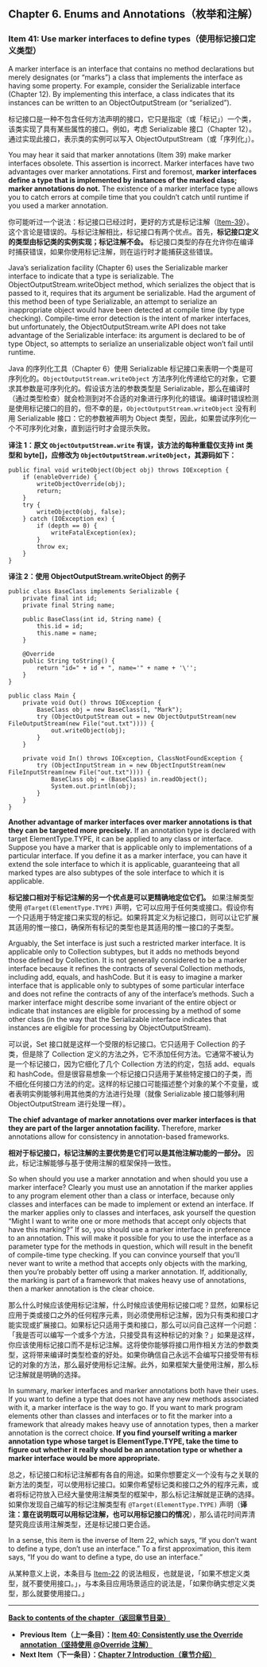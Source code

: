 ## Chapter 6. Enums and Annotations（枚举和注解）

### Item 41: Use marker interfaces to define types（使用标记接口定义类型）

A marker interface is an interface that contains no method declarations but merely designates (or “marks”) a class that implements the interface as having some property. For example, consider the Serializable interface (Chapter 12). By implementing this interface, a class indicates that its instances can be written to an ObjectOutputStream (or “serialized”).

标记接口是一种不包含任何方法声明的接口，它只是指定（或「标记」）一个类，该类实现了具有某些属性的接口。例如，考虑 Serializable 接口（Chapter 12）。通过实现此接口，表示类的实例可以写入 ObjectOutputStream（或「序列化」）。

You may hear it said that marker annotations (Item 39) make marker interfaces obsolete. This assertion is incorrect. Marker interfaces have two advantages over marker annotations. First and foremost, **marker interfaces define a type that is implemented by instances of the marked class; marker annotations do not.** The existence of a marker interface type allows you to catch errors at compile time that you couldn’t catch until runtime if you used a marker annotation.

你可能听过一个说法：标记接口已经过时，更好的方式是标记注解（[Item-39](https://github.com/clxering/Effective-Java-3rd-edition-Chinese-English-bilingual/blob/master/Chapter-6/Chapter-6-Item-39-Prefer-annotations-to-naming-patterns.md)）。这个言论是错误的。与标记注解相比，标记接口有两个优点。首先，**标记接口定义的类型由标记类的实例实现；标记注解不会。** 标记接口类型的存在允许你在编译时捕获错误，如果你使用标记注解，则在运行时才能捕获这些错误。

Java’s serialization facility (Chapter 6) uses the Serializable marker interface to indicate that a type is serializable. The ObjectOutputStream.writeObject method, which serializes the object that is passed to it, requires that its argument be serializable. Had the argument of this method been of type Serializable, an attempt to serialize an inappropriate object would have been detected at compile time (by type checking). Compile-time error detection is the intent of marker interfaces, but unfortunately, the ObjectOutputStream.write API does not take advantage of the Serializable interface: its argument is declared to be of type Object, so attempts to serialize an unserializable object won’t fail until runtime.

Java 的序列化工具（Chapter 6）使用 Serializable 标记接口来表明一个类是可序列化的。`ObjectOutputStream.writeObject` 方法序列化传递给它的对象，它要求其参数是可序列化的。假设该方法的参数类型是 Serializable，那么在编译时（通过类型检查）就会检测到对不合适的对象进行序列化的错误。编译时错误检测是使用标记接口的目的，但不幸的是，`ObjectOutputStream.writeObject` 没有利用 Serializable 接口：它的参数被声明为 Object 类型，因此，如果尝试序列化一个不可序列化对象，直到运行时才会提示失败。

**译注 1：原文 `ObjectOutputStream.write` 有误，该方法的每种重载仅支持 int 类型和 byte[]，应修改为 `ObjectOutputStream.writeObject`，其源码如下：**
```
public final void writeObject(Object obj) throws IOException {
    if (enableOverride) {
        writeObjectOverride(obj);
        return;
    }
    try {
        writeObject0(obj, false);
    } catch (IOException ex) {
        if (depth == 0) {
            writeFatalException(ex);
        }
        throw ex;
    }
}
```

**译注 2：使用 ObjectOutputStream.writeObject 的例子**
```
public class BaseClass implements Serializable {
    private final int id;
    private final String name;

    public BaseClass(int id, String name) {
        this.id = id;
        this.name = name;
    }

    @Override
    public String toString() {
        return "id=" + id + ", name='" + name + '\'';
    }
}

public class Main {
    private void Out() throws IOException {
        BaseClass obj = new BaseClass(1, "Mark");
        try (ObjectOutputStream out = new ObjectOutputStream(new FileOutputStream(new File("out.txt")))) {
            out.writeObject(obj);
        }
    }

    private void In() throws IOException, ClassNotFoundException {
        try (ObjectInputStream in = new ObjectInputStream(new FileInputStream(new File("out.txt")))) {
            BaseClass obj = (BaseClass) in.readObject();
            System.out.println(obj);
        }
    }
}
```

**Another advantage of marker interfaces over marker annotations is that they can be targeted more precisely.** If an annotation type is declared with target ElementType.TYPE, it can be applied to any class or interface. Suppose you have a marker that is applicable only to implementations of a particular interface. If you define it as a marker interface, you can have it extend the sole interface to which it is applicable, guaranteeing that all marked types are also subtypes of the sole interface to which it is applicable.

**标记接口相对于标记注解的另一个优点是可以更精确地定位它们。** 如果注解类型使用 `@Target(ElementType.TYPE)` 声明，它可以应用于任何类或接口。假设你有一个只适用于特定接口来实现的标记。如果将其定义为标记接口，则可以让它扩展其适用的惟一接口，确保所有标记的类型也是其适用的惟一接口的子类型。

Arguably, the Set interface is just such a restricted marker interface. It is applicable only to Collection subtypes, but it adds no methods beyond those defined by Collection. It is not generally considered to be a marker interface because it refines the contracts of several Collection methods, including add, equals, and hashCode. But it is easy to imagine a marker interface that is applicable only to subtypes of some particular interface and does not refine the contracts of any of the interface’s methods. Such a marker interface might describe some invariant of the entire object or indicate that instances are eligible for processing by a method of some other class (in the way that the Serializable interface indicates that instances are eligible for processing by ObjectOutputStream).

可以说，Set 接口就是这样一个受限的标记接口。它只适用于 Collection 的子类，但是除了 Collection 定义的方法之外，它不添加任何方法。它通常不被认为是一个标记接口，因为它细化了几个 Collection 方法的约定，包括 add、equals 和 hashCode。但是很容易想象一个标记接口只适用于某些特定接口的子类，而不细化任何接口方法的约定。这样的标记接口可能描述整个对象的某个不变量，或者表明实例能够利用其他类的方法进行处理（就像 Serializable 接口能够利用 ObjectOutputStream 进行处理一样）。

**The chief advantage of marker annotations over marker interfaces is that they are part of the larger annotation facility.** Therefore, marker annotations allow for consistency in annotation-based frameworks.

**相对于标记接口，标记注解的主要优势是它们可以是其他注解功能的一部分。** 因此，标记注解能够与基于使用注解的框架保持一致性。

So when should you use a marker annotation and when should you use a marker interface? Clearly you must use an annotation if the marker applies to any program element other than a class or interface, because only classes and interfaces can be made to implement or extend an interface. If the marker applies only to classes and interfaces, ask yourself the question “Might I want to write one or more methods that accept only objects that have this marking?” If so, you should use a marker interface in preference to an annotation. This will make it possible for you to use the interface as a parameter type for the methods in question, which will result in the benefit of compile-time type checking. If you can convince yourself that you’ll never want to write a method that accepts only objects with the marking, then you’re probably better off using a marker annotation. If, additionally, the marking is part of a framework that makes heavy use of annotations, then a marker annotation is the clear choice.

那么什么时候应该使用标记注解，什么时候应该使用标记接口呢？显然，如果标记应用于类或接口之外的任何程序元素，则必须使用标记注解，因为只有类和接口才能实现或扩展接口。如果标记只适用于类和接口，那么可以问自己这样一个问题：「我是否可以编写一个或多个方法，只接受具有这种标记的对象？」如果是这样，你应该使用标记接口而不是标记注解。这将使你能够将接口用作相关方法的参数类型，这将带来编译时类型检查的好处。如果你确信自己永远不会编写只接受带有标记的对象的方法，那么最好使用标记注解。此外，如果框架大量使用注解，那么标记注解就是明确的选择。

In summary, marker interfaces and marker annotations both have their uses. If you want to define a type that does not have any new methods associated with it, a marker interface is the way to go. If you want to mark program elements other than classes and interfaces or to fit the marker into a framework that already makes heavy use of annotation types, then a marker annotation is the correct choice. **If you find yourself writing a marker annotation type whose target is ElementType.TYPE, take the time to figure out whether it really should be an annotation type or whether a marker interface would be more appropriate.**

总之，标记接口和标记注解都有各自的用途。如果你想要定义一个没有与之关联的新方法的类型，可以使用标记接口。如果你希望标记类和接口之外的程序元素，或者将标记符放入已经大量使用注解类型的框架中，那么标记注解就是正确的选择。如果你发现自己编写的标记注解类型有 `@Target(ElementType.TYPE)` 声明（**译注：意在说明既可以用标记注解，也可以用标记接口的情况**），那么请花时间弄清楚究竟应该用注解类型，还是标记接口更合适。

In a sense, this item is the inverse of Item 22, which says, “If you don’t want to define a type, don’t use an interface.” To a first approximation, this item says, “If you do want to define a type, do use an interface.”

从某种意义上说，本条目与 [Item-22](https://github.com/clxering/Effective-Java-3rd-edition-Chinese-English-bilingual/blob/master/Chapter-4/Chapter-4-Item-22-Use-interfaces-only-to-define-types.md) 的说法相反，也就是说，「如果不想定义类型，就不要使用接口。」，与本条目应用场景适应的说法是，「如果你确实想定义类型，那么就要使用接口。」

---
**[Back to contents of the chapter（返回章节目录）](https://github.com/clxering/Effective-Java-3rd-edition-Chinese-English-bilingual/blob/master/Chapter-6/Chapter-6-Introduction.md)**
- **Previous Item（上一条目）：[Item 40: Consistently use the Override annotation（坚持使用 @Override 注解）](https://github.com/clxering/Effective-Java-3rd-edition-Chinese-English-bilingual/blob/master/Chapter-6/Chapter-6-Item-40-Consistently-use-the-Override-annotation.md)**
- **Next Item（下一条目）：[Chapter 7 Introduction（章节介绍）](https://github.com/clxering/Effective-Java-3rd-edition-Chinese-English-bilingual/blob/master/Chapter-7/Chapter-7-Introduction.md)**
